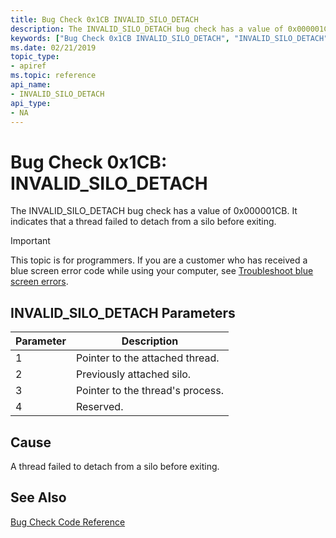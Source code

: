 ```yaml
---
title: Bug Check 0x1CB INVALID_SILO_DETACH
description: The INVALID_SILO_DETACH bug check has a value of 0x000001CB. It indicates that a thread failed to detach from a silo before exiting.
keywords: ["Bug Check 0x1CB INVALID_SILO_DETACH", "INVALID_SILO_DETACH"]
ms.date: 02/21/2019
topic_type:
- apiref
ms.topic: reference
api_name:
- INVALID_SILO_DETACH
api_type:
- NA
---
```


# Bug Check 0x1CB: INVALID\_SILO\_DETACH

The INVALID\_SILO\_DETACH bug check has a value of 0x000001CB. It indicates that a thread failed to detach from a silo before exiting.

> [!IMPORTANT]
> This topic is for programmers. If you are a customer who has received a blue screen error code while using your computer, see [Troubleshoot blue screen errors](https://www.windows.com/stopcode).

 

## INVALID\_SILO\_DETACH Parameters

|Parameter|Description|
|-------- |---------- |
|1| Pointer to the attached thread. |
|2| Previously attached silo. |
|3| Pointer to the thread's process. |
|4| Reserved. |


## Cause
A thread failed to detach from a silo before exiting. 



## See Also

[Bug Check Code Reference](bug-check-code-reference2.md)

